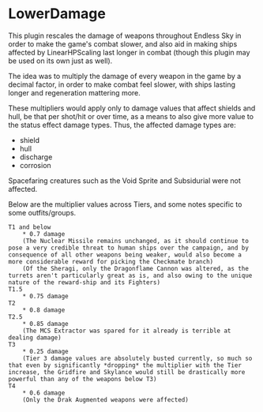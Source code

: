 # LowerDamage

This plugin rescales the damage of weapons throughout Endless Sky in order to make the game's combat slower, and also aid in making ships affected by LinearHPScaling last longer in combat (though this plugin may be used on its own just as well).

The idea was to multiply the damage of every weapon in the game by a decimal factor, in order to make combat feel slower, with ships lasting longer and regeneration mattering more.

These multipliers would apply only to damage values that affect shields and hull, be that per shot/hit or over time, as a means to also give more value to the status effect damage types. Thus, the affected damage types are:

- shield
- hull
- discharge
- corrosion

Spacefaring creatures such as the Void Sprite and Subsidurial were not affected.

Below are the multiplier values across Tiers, and some notes specific to some outfits/groups.

```
T1 and below
	* 0.7 damage
	(The Nuclear Missile remains unchanged, as it should continue to pose a very credible threat to human ships over the campaign, and by consequence of all other weapons being weaker, would also become a more considerable reward for picking the Checkmate branch)
	(Of the Sheragi, only the Dragonflame Cannon was altered, as the turrets aren't particularly great as is, and also owing to the unique nature of the reward-ship and its Fighters)
T1.5
	* 0.75 damage
T2
	* 0.8 damage
T2.5
	* 0.85 damage
	(The MCS Extractor was spared for it already is terrible at dealing damage)
T3
	* 0.25 damage
	(Tier 3 damage values are absolutely busted currently, so much so that even by significantly *dropping* the multiplier with the Tier increase, the Gridfire and Skylance would still be drastically more powerful than any of the weapons below T3)
T4
	* 0.6 damage
	(Only the Drak Augmented weapons were affected)
```
